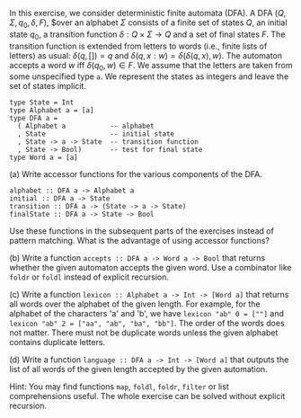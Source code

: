 In this exercise, we consider deterministic finite automata (DFA). A DFA ($Q, \Sigma, q_{0}, \delta, F$), $over an alphabet $\Sigma$ consists of a finite set of states $Q$, an initial state $q_{0}$, a transition function $\delta: Q \times \Sigma \to Q$ and a set of final states $F$. The transition function is extended from letters to words (i.e., finite lists of letters) as usual: $\delta(q, []) = q$ and $\delta(q, x: w) = \delta(\delta(q, x), w)$. The automaton accepts a word $w$ iff $\delta(q_{0}, w) \in F$. We assume that the letters are taken from some unspecified type `a`. We represent the states as integers and leave the set of states implicit.

```
type State = Int
type Alphabet a = [a]
type DFA a =
  ( Alphabet a           -- alphabet
  , State                -- initial state
  , State -> a -> State  -- transition function
  , State -> Bool)       -- test for final state
type Word a = [a]
```

(a) Write accessor functions for the various components of the DFA.

```
alphabet :: DFA a -> Alphabet a
initial :: DFA a -> State
transition :: DFA a -> (State -> a -> State)
finalState :: DFA a -> State -> Bool
```

Use these functions in the subsequent parts of the exercises instead of pattern matching. What is the advantage of using accessor functions?

(b) Write a function `accepts :: DFA a -> Word a -> Bool` that returns whether the given automaton accepts the given word. Use a combinator like `foldr` or `foldl` instead of explicit recursion.

(c) Write a function `lexicon :: Alphabet a -> Int -> [Word a]` that returns all words over the alphabet of the given length. For example, for the alphabet of the characters 'a' and 'b', we have `lexicon "ab" 0 = [""]` and `lexicon "ab" 2 = ["aa", "ab", "ba", "bb"]`. The order of the words does not matter. There must not be duplicate words unless the given alphabet contains duplicate letters.

(d) Write a function `language :: DFA a -> Int -> [Word a]` that outputs the list of all words of the given length accepted by the given automation.

Hint: You may find functions `map`, `foldl`, `foldr`, `filter` or list comprehensions useful. The whole exercise can be solved without explicit recursion.
